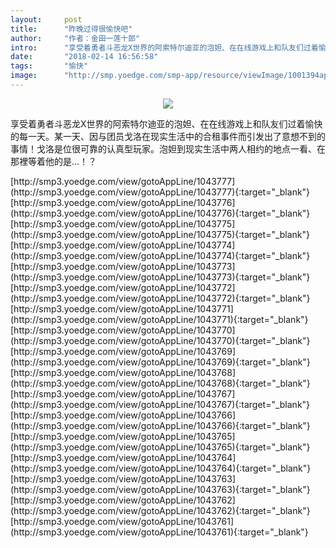 ```yaml
---
layout:     post
title:      "昨晚过得很愉快吧"
author:     "作者：金田一莲十郎"
intro:      "享受着勇者斗恶龙X世界的阿索特尔迪亚的泡妲、在在线游戏上和队友们过着愉快的每一天。某一天、因与团员戈洛在现实生活中的合租事件而引发出了意想不到的事情！戈洛是位很可靠的认真型玩家。泡妲到现实生活中两人相约的地点一看、在那裡等着他的是…！？"
date:       "2018-02-14 16:56:58"
tags:       "愉快"
image:      "http://smp.yoedge.com/smp-app/resource/viewImage/1001394appline.png"
---
```

<div style="text-align: center">
<p><img src="http://smp.yoedge.com/smp-app/resource/viewImage/1001394appline.png"/></p>
</div>
<p class="post-meta">
<span>享受着勇者斗恶龙X世界的阿索特尔迪亚的泡妲、在在线游戏上和队友们过着愉快的每一天。某一天、因与团员戈洛在现实生活中的合租事件而引发出了意想不到的事情！戈洛是位很可靠的认真型玩家。泡妲到现实生活中两人相约的地点一看、在那裡等着他的是…！？</span>
</p>
[http://smp3.yoedge.com/view/gotoAppLine/1043777](http://smp3.yoedge.com/view/gotoAppLine/1043777){:target="_blank"}
[http://smp3.yoedge.com/view/gotoAppLine/1043776](http://smp3.yoedge.com/view/gotoAppLine/1043776){:target="_blank"}
[http://smp3.yoedge.com/view/gotoAppLine/1043775](http://smp3.yoedge.com/view/gotoAppLine/1043775){:target="_blank"}
[http://smp3.yoedge.com/view/gotoAppLine/1043774](http://smp3.yoedge.com/view/gotoAppLine/1043774){:target="_blank"}
[http://smp3.yoedge.com/view/gotoAppLine/1043773](http://smp3.yoedge.com/view/gotoAppLine/1043773){:target="_blank"}
[http://smp3.yoedge.com/view/gotoAppLine/1043772](http://smp3.yoedge.com/view/gotoAppLine/1043772){:target="_blank"}
[http://smp3.yoedge.com/view/gotoAppLine/1043771](http://smp3.yoedge.com/view/gotoAppLine/1043771){:target="_blank"}
[http://smp3.yoedge.com/view/gotoAppLine/1043770](http://smp3.yoedge.com/view/gotoAppLine/1043770){:target="_blank"}
[http://smp3.yoedge.com/view/gotoAppLine/1043769](http://smp3.yoedge.com/view/gotoAppLine/1043769){:target="_blank"}
[http://smp3.yoedge.com/view/gotoAppLine/1043768](http://smp3.yoedge.com/view/gotoAppLine/1043768){:target="_blank"}
[http://smp3.yoedge.com/view/gotoAppLine/1043767](http://smp3.yoedge.com/view/gotoAppLine/1043767){:target="_blank"}
[http://smp3.yoedge.com/view/gotoAppLine/1043766](http://smp3.yoedge.com/view/gotoAppLine/1043766){:target="_blank"}
[http://smp3.yoedge.com/view/gotoAppLine/1043765](http://smp3.yoedge.com/view/gotoAppLine/1043765){:target="_blank"}
[http://smp3.yoedge.com/view/gotoAppLine/1043764](http://smp3.yoedge.com/view/gotoAppLine/1043764){:target="_blank"}
[http://smp3.yoedge.com/view/gotoAppLine/1043763](http://smp3.yoedge.com/view/gotoAppLine/1043763){:target="_blank"}
[http://smp3.yoedge.com/view/gotoAppLine/1043762](http://smp3.yoedge.com/view/gotoAppLine/1043762){:target="_blank"}
[http://smp3.yoedge.com/view/gotoAppLine/1043761](http://smp3.yoedge.com/view/gotoAppLine/1043761){:target="_blank"}


